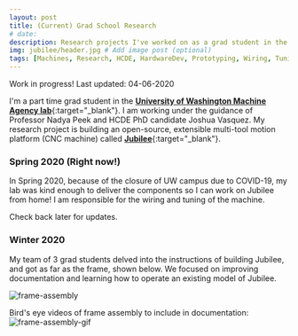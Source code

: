 ```yaml
---
layout: post
title: (Current) Grad School Research
# date: 
description: Research projects I've worked on as a grad student in the Machine Agency lab at the University of Washington. # Add post description (optional)
img: jubilee/header.jpg # Add image post (optional)
tags: [Machines, Research, HCDE, HardwareDev, Prototyping, Wiring, Tuning, Testing] # add tag
---
```


Work in progress! Last updated: 04-06-2020

I'm a part time grad student in the [<b>University of Washington Machine Agency lab</b>](https://depts.washington.edu/machines/){:target="_blank"}.  I am working under the guidance of Professor Nadya Peek and HCDE PhD candidate Joshua Vasquez.  My research project is building an open-source, extensible multi-tool motion platform (CNC machine) called [<b>Jubilee</b>](https://github.com/machineagency/jubilee){:target="_blank"}.


### Spring 2020 (Right now!)

In Spring 2020, because of the closure of UW campus due to COVID-19, my lab was kind enough to deliver the components so I can work on Jubilee from home! I am responsible for the wiring and tuning of the machine.

Check back later for updates.


### Winter 2020

My team of 3 grad students delved into the instructions of building Jubilee, and got as far as the frame, shown below.  We focused on improving documentation and learning how to operate an existing model of Jubilee.

![frame-assembly]({{site.baseurl}}/assets/img/jubilee/frame-winter2020.jpg)


Bird's eye videos of frame assembly to include in documentation:
![frame-assembly-gif]({{site.baseurl}}/assets/img/jubilee/frameassembly.gif)